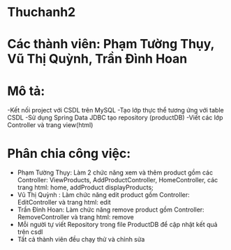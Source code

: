 # Thuchanh2
# Các thành viên: Phạm Tường Thụy, Vũ Thị Quỳnh, Trần Đình Hoan
# Mô tả:
   -Kết nối project với CSDL trên MySQL
   -Tạo lớp thực thể tương ứng với table CSDL
   -Sử dụng Spring Data JDBC tạo repository (productDB)
   -Viết các lớp Controller và trang view(html)

# Phân chia công việc:
  - Phạm Tường Thụy: Làm 2 chức năng xem và thêm product gồm các Controller: ViewProducts, AddProductController, HomeController, các trang html: home, addProduct displayProducts;
  - Vũ Thị Quỳnh : Làm chức năng edit product gồm Controller: EditController và trang html: edit
  - Trần Đình Hoan: Làm chức năng remove product gồm Controller: RemoveController và trang html: remove
  - Mỗi người tự viết Repository trong file ProductDB để cập nhật kết quả trên csdl
  - Tất cả thành viên đều chạy thử và chỉnh sửa

